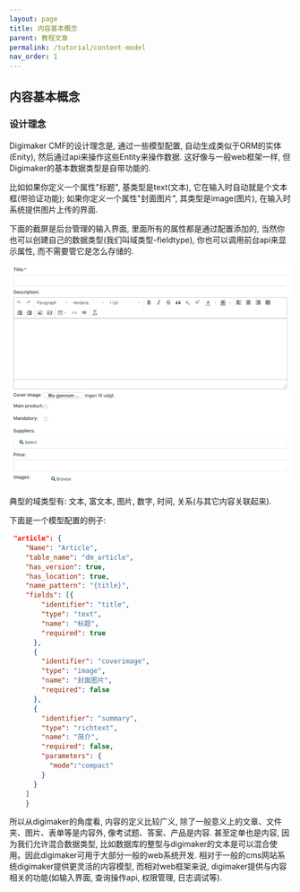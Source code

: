 ```yaml
---
layout: page
title: 内容基本概念
parent: 教程文章
permalink: /tutorial/content-model
nav_order: 1
---
```


## 内容基本概念


### 设计理念
Digimaker CMF的设计理念是, 通过一些模型配置, 自动生成类似于ORM的实体(Enity), 然后通过api来操作这些Entity来操作数据. 这好像与一般web框架一样, 但Digimaker的基本数据类型是自带功能的. 

比如如果你定义一个属性"标题", 基类型是text(文本), 它在输入时自动就是个文本框(带验证功能); 如果你定义一个属性"封面图片", 其类型是image(图片), 在输入时系统提供图片上传的界面. 

下面的截屏是后台管理的输入界面, 里面所有的属性都是通过配置添加的, 当然你也可以创建自己的数据类型(我们叫域类型-fieldtype), 你也可以调用前台api来显示属性, 而不需要管它是怎么存储的.


<img src="./eui-input.png" width="700px" />


典型的域类型有: 文本, 富文本, 图片, 数字, 时间, 关系(与其它内容关联起来).

下面是一个模型配置的例子:

```json
 "article": {
    "Name": "Article",
    "table_name": "dm_article",
    "has_version": true,
    "has_location": true,
    "name_pattern": "{title}",
    "fields": [{
        "identifier": "title",
        "type": "text",
        "name": "标题",
        "required": true
      },
      {
        "identifier": "coverimage",
        "type": "image",
        "name": "封面图片",
        "required": false
      },
      {
        "identifier": "summary",
        "type": "richtext",
        "name": "简介",
        "required": false,
        "parameters": {
          "mode":"compact"
        }
      }
    ]
    }
```

所以从digimaker的角度看, 内容的定义比较广义, 除了一般意义上的文章、文件夹、图片、表单等是内容外, 像考试题、答案、产品是内容. 甚至定单也是内容, 因为我们允许混合数据类型, 比如数据库的整型与digimaker的文本是可以混合使用。因此digimaker可用于大部分一般的web系统开发. 相对于一般的cms网站系统digimaker提供更灵活的内容模型, 而相对web框架来说, digimaker提供与内容相关的功能(如输入界面, 查询操作api, 权限管理, 日志调试等).


